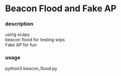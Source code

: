# Beacon Flood and Fake AP
### description
using scapy<br>
beacon flood for testing wips<br>
Fake AP for fun<br>
### usage
python3 beacon_flood.py <dev>
